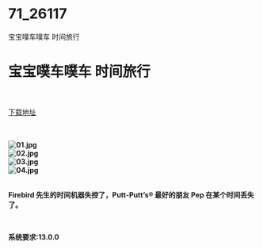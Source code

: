 # 71_26117
宝宝噗车噗车 时间旅行
# 宝宝噗车噗车 时间旅行
 <br/></br>
[下载地址](https://www.switch520.cc/article/26117 "下载地址")
<br/></br>

<p><strong>&nbsp;</strong><br>
<strong><img title="01.jpg" src="https://www.switch520.cc/muke_img/2022_01_05_eeff95ea9f2ef.jpg" alt="01.jpg"></strong><br>
<strong><img title="02.jpg" src="https://www.switch520.cc/muke_img/2022_01_05_a779acbf6a642.jpg" alt="02.jpg"></strong><br>
<strong><img title="03.jpg" src="https://www.switch520.cc/muke_img/2022_01_05_5595dc99773bf.jpg" alt="03.jpg"></strong><br>
<strong><img title="04.jpg" src="https://www.switch520.cc/muke_img/2022_01_05_593c56d0f2ef7.jpg" alt="04.jpg"></strong><br>
<strong>&nbsp;</strong></p>
<p><strong>Firebird 先生的时间机器失控了，Putt-Putt’s® 最好的朋友 Pep 在某个时间丢失了。</strong></p>
<p>&nbsp;</p>
<p><strong>系统要求:13.0.0</strong></p>



